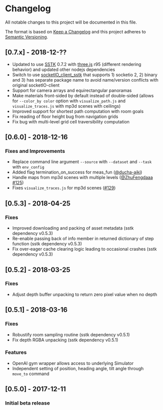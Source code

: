 # Changelog
All notable changes to this project will be documented in this file.

The format is based on [Keep a Changelog](http://keepachangelog.com/en/1.0.0/)
and this project adheres to [Semantic Versioning](http://semver.org/spec/v2.0.0.html).

## [0.7.x] - 2018-12-??
- Updated to use [SSTK](https://github.com/smartscenes/sstk) 0.7.2 with [three.js](https://threejs.org/) r95 (different rendering behavior) and updated other nodejs dependencies
- Switch to use [socketIO_client_sstk](https://github.com/smartscenes/socketIO-client-sstk) that supports 1) socketio 2, 2) binary and 3) has separate package name to avoid name/version conflicts with original socketIO-client 
- Support for camera arrays and equirectangular panoramas
- Make materials front-sided by default instead of double-sided (allows for `--color_by color` option with `visualize_path.js` and `visualize_traces.js` with mp3d scenes with ceilings)
- Improved support for shortest path computation with room goals
- Fix reading of floor height bug from navigation grids
- Fix bug with multi-level grid cell traversibility computation

## [0.6.0] - 2018-12-16
### Fixes and Improvements
- Replace command line argument `--source` with `--dataset` and `--task` with `env_config`
- Added flag termination_on_success for meas_fun ([@ducha-aiki](https://github.com/ducha-aiki))
- Handle maps from mp3d scenes with multiple levels ([@ZhuFengdaaa](https://github.com/ZhuFengdaaa) [#125](../../issues/125))
- Fixes `visualize_traces.js` for mp3d scenes ([#129](../../issues/129))

## [0.5.3] - 2018-04-25
### Fixes
- Improved downloading and packing of asset metadata (sstk dependency v0.5.3)
- Re-enable passing back of info member in returned dictionary of step function (sstk dependency v0.5.3)
- Fix over-eager cache clearing logic leading to occasional crashes (sstk dependency v0.5.3)

## [0.5.2] - 2018-03-25
### Fixes
- Adjust depth buffer unpacking to return zero pixel value when no depth

## [0.5.1] - 2018-03-16
### Fixes
- Robustify room sampling routine (sstk dependency v0.5.1)
- Fix depth RGBA unpacking (sstk dependency v0.5.1)

### Features
- OpenAI gym wrapper allows access to underlying Simulator
- Independent setting of position, heading angle, tilt angle through `move_to` command

## [0.5.0] - 2017-12-11
### Initial beta release
